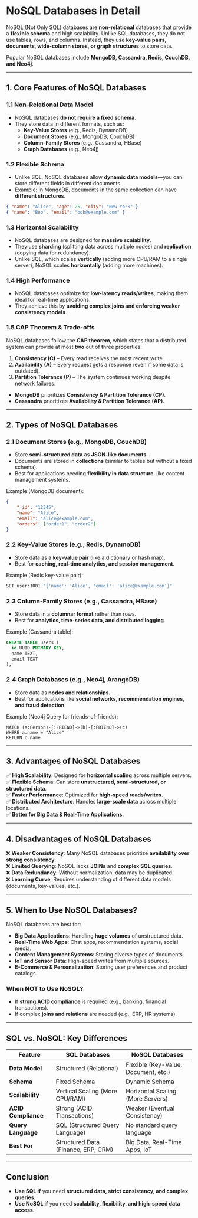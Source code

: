 # **NoSQL Databases in Detail**

NoSQL (Not Only SQL) databases are **non-relational** databases that provide a **flexible schema** and high scalability. Unlike SQL databases, they do not use tables, rows, and columns. Instead, they use **key-value pairs, documents, wide-column stores, or graph structures** to store data.

Popular NoSQL databases include **MongoDB, Cassandra, Redis, CouchDB, and Neo4j**.

---

## **1. Core Features of NoSQL Databases**

### **1.1 Non-Relational Data Model**

-   NoSQL databases **do not require a fixed schema**.
-   They store data in different formats, such as:
    -   **Key-Value Stores** (e.g., Redis, DynamoDB)
    -   **Document Stores** (e.g., MongoDB, CouchDB)
    -   **Column-Family Stores** (e.g., Cassandra, HBase)
    -   **Graph Databases** (e.g., Neo4j)

### **1.2 Flexible Schema**

-   Unlike SQL, NoSQL databases allow **dynamic data models**—you can store different fields in different documents.
-   Example: In MongoDB, documents in the same collection can have **different structures**.

```json
{ "name": "Alice", "age": 25, "city": "New York" }
{ "name": "Bob", "email": "bob@example.com" }
```

### **1.3 Horizontal Scalability**

-   NoSQL databases are designed for **massive scalability**.
-   They use **sharding** (splitting data across multiple nodes) and **replication** (copying data for redundancy).
-   Unlike SQL, which scales **vertically** (adding more CPU/RAM to a single server), NoSQL scales **horizontally** (adding more machines).

### **1.4 High Performance**

-   NoSQL databases optimize for **low-latency reads/writes**, making them ideal for real-time applications.
-   They achieve this by **avoiding complex joins and enforcing weaker consistency models**.

### **1.5 CAP Theorem & Trade-offs**

NoSQL databases follow the **CAP theorem**, which states that a distributed system can provide at most **two** out of three properties:

1. **Consistency (C)** – Every read receives the most recent write.
2. **Availability (A)** – Every request gets a response (even if some data is outdated).
3. **Partition Tolerance (P)** – The system continues working despite network failures.

-   **MongoDB** prioritizes **Consistency & Partition Tolerance (CP)**.
-   **Cassandra** prioritizes **Availability & Partition Tolerance (AP)**.

---

## **2. Types of NoSQL Databases**

### **2.1 Document Stores (e.g., MongoDB, CouchDB)**

-   Store **semi-structured data** as **JSON-like documents**.
-   Documents are stored in **collections** (similar to tables but without a fixed schema).
-   Best for applications needing **flexibility in data structure**, like content management systems.

Example (MongoDB document):

```json
{
    "_id": "12345",
    "name": "Alice",
    "email": "alice@example.com",
    "orders": ["order1", "order2"]
}
```

### **2.2 Key-Value Stores (e.g., Redis, DynamoDB)**

-   Store data as a **key-value pair** (like a dictionary or hash map).
-   Best for **caching, real-time analytics, and session management**.

Example (Redis key-value pair):

```bash
SET user:1001 "{'name': 'Alice', 'email': 'alice@example.com'}"
```

### **2.3 Column-Family Stores (e.g., Cassandra, HBase)**

-   Store data in a **columnar format** rather than rows.
-   Best for **analytics, time-series data, and distributed logging**.

Example (Cassandra table):

```sql
CREATE TABLE users (
  id UUID PRIMARY KEY,
  name TEXT,
  email TEXT
);
```

### **2.4 Graph Databases (e.g., Neo4j, ArangoDB)**

-   Store data as **nodes and relationships**.
-   Best for applications like **social networks, recommendation engines, and fraud detection**.

Example (Neo4j Query for friends-of-friends):

```cypher
MATCH (a:Person)-[:FRIEND]->(b)-[:FRIEND]->(c)
WHERE a.name = "Alice"
RETURN c.name
```

---

## **3. Advantages of NoSQL Databases**

✅ **High Scalability**: Designed for **horizontal scaling** across multiple servers.  
✅ **Flexible Schema**: Can store **unstructured, semi-structured, or structured data**.  
✅ **Faster Performance**: Optimized for **high-speed reads/writes**.  
✅ **Distributed Architecture**: Handles **large-scale data** across multiple locations.  
✅ **Better for Big Data & Real-Time Applications**.

---

## **4. Disadvantages of NoSQL Databases**

❌ **Weaker Consistency**: Many NoSQL databases prioritize **availability over strong consistency**.  
❌ **Limited Querying**: NoSQL lacks **JOINs** and **complex SQL queries**.  
❌ **Data Redundancy**: Without normalization, data may be duplicated.  
❌ **Learning Curve**: Requires understanding of different data models (documents, key-values, etc.).

---

## **5. When to Use NoSQL Databases?**

NoSQL databases are best for:

-   **Big Data Applications**: Handling **huge volumes** of unstructured data.
-   **Real-Time Web Apps**: Chat apps, recommendation systems, social media.
-   **Content Management Systems**: Storing diverse types of documents.
-   **IoT and Sensor Data**: High-speed writes from multiple sources.
-   **E-Commerce & Personalization**: Storing user preferences and product catalogs.

### **When NOT to Use NoSQL?**

-   If **strong ACID compliance** is required (e.g., banking, financial transactions).
-   If complex **joins and relations** are needed (e.g., ERP, HR systems).

---

## **SQL vs. NoSQL: Key Differences**

| Feature             | SQL Databases                       | NoSQL Databases                      |
| ------------------- | ----------------------------------- | ------------------------------------ |
| **Data Model**      | Structured (Relational)             | Flexible (Key-Value, Document, etc.) |
| **Schema**          | Fixed Schema                        | Dynamic Schema                       |
| **Scalability**     | Vertical Scaling (More CPU/RAM)     | Horizontal Scaling (More Servers)    |
| **ACID Compliance** | Strong (ACID Transactions)          | Weaker (Eventual Consistency)        |
| **Query Language**  | SQL (Structured Query Language)     | No standard query language           |
| **Best For**        | Structured Data (Finance, ERP, CRM) | Big Data, Real-Time Apps, IoT        |

---

## **Conclusion**

-   **Use SQL if** you need **structured data, strict consistency, and complex queries**.
-   **Use NoSQL if** you need **scalability, flexibility, and high-speed data access**.
